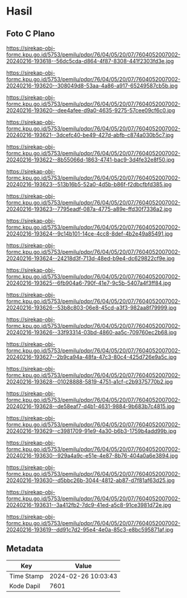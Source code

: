 # Hasil

## Foto C Plano

https://sirekap-obj-formc.kpu.go.id/5753/pemilu/pdpr/76/04/05/20/07/7604052007002-20240216-193618--56dc5cda-d864-4f87-8308-441f2303fd3e.jpg

https://sirekap-obj-formc.kpu.go.id/5753/pemilu/pdpr/76/04/05/20/07/7604052007002-20240216-193620--308049d8-53aa-4a86-a917-65249587cb5b.jpg

https://sirekap-obj-formc.kpu.go.id/5753/pemilu/pdpr/76/04/05/20/07/7604052007002-20240216-193620--dee4afee-d9a0-4635-9275-57cee09cf6c0.jpg

https://sirekap-obj-formc.kpu.go.id/5753/pemilu/pdpr/76/04/05/20/07/7604052007002-20240216-193621--3dcefc40-be49-427d-abfb-c874a030b5c7.jpg

https://sirekap-obj-formc.kpu.go.id/5753/pemilu/pdpr/76/04/05/20/07/7604052007002-20240216-193622--8b55066d-1863-4741-bac9-3d4fe32e8f50.jpg

https://sirekap-obj-formc.kpu.go.id/5753/pemilu/pdpr/76/04/05/20/07/7604052007002-20240216-193623--513b16b5-52a0-4d5b-b86f-f2dbcfbfd385.jpg

https://sirekap-obj-formc.kpu.go.id/5753/pemilu/pdpr/76/04/05/20/07/7604052007002-20240216-193623--7795eadf-087a-4775-a89e-ffd30f7336a2.jpg

https://sirekap-obj-formc.kpu.go.id/5753/pemilu/pdpr/76/04/05/20/07/7604052007002-20240216-193624--9c14b101-14ce-4cc8-8def-4b2e49a85491.jpg

https://sirekap-obj-formc.kpu.go.id/5753/pemilu/pdpr/76/04/05/20/07/7604052007002-20240216-193624--24218d3f-713d-48ed-b9e4-dc629822cf9e.jpg

https://sirekap-obj-formc.kpu.go.id/5753/pemilu/pdpr/76/04/05/20/07/7604052007002-20240216-193625--6fb904a6-790f-41e7-9c5b-5407a4f3ff84.jpg

https://sirekap-obj-formc.kpu.go.id/5753/pemilu/pdpr/76/04/05/20/07/7604052007002-20240216-193626--53b8c803-06e8-45cd-a3f3-982aa8f79999.jpg

https://sirekap-obj-formc.kpu.go.id/5753/pemilu/pdpr/76/04/05/20/07/7604052007002-20240216-193626--33f93314-03bd-4860-aa5c-709760ec2b68.jpg

https://sirekap-obj-formc.kpu.go.id/5753/pemilu/pdpr/76/04/05/20/07/7604052007002-20240216-193627--2b9ca94a-48fa-47c3-80c4-425d726e9a5c.jpg

https://sirekap-obj-formc.kpu.go.id/5753/pemilu/pdpr/76/04/05/20/07/7604052007002-20240216-193628--01028888-5819-4751-a1cf-c2b9375770b2.jpg

https://sirekap-obj-formc.kpu.go.id/5753/pemilu/pdpr/76/04/05/20/07/7604052007002-20240216-193628--de58eaf7-d4b1-4631-9884-9b683b7c4815.jpg

https://sirekap-obj-formc.kpu.go.id/5753/pemilu/pdpr/76/04/05/20/07/7604052007002-20240216-193629--c3981709-91e9-4a30-b6b3-1759b4add99b.jpg

https://sirekap-obj-formc.kpu.go.id/5753/pemilu/pdpr/76/04/05/20/07/7604052007002-20240216-193630--929a4a9c-e51e-4e87-8b76-404a0a6e3894.jpg

https://sirekap-obj-formc.kpu.go.id/5753/pemilu/pdpr/76/04/05/20/07/7604052007002-20240216-193630--d5bbc26b-3044-4812-ab87-d7f81af63d25.jpg

https://sirekap-obj-formc.kpu.go.id/5753/pemilu/pdpr/76/04/05/20/07/7604052007002-20240216-193631--3a412fb2-7dc9-41ed-a5c8-91ce3981d72e.jpg

https://sirekap-obj-formc.kpu.go.id/5753/pemilu/pdpr/76/04/05/20/07/7604052007002-20240216-193619--dd91c7d2-95e4-4e0a-85c3-e8bc595871af.jpg


## Metadata

| Key        | Value               |
| ---------- | ------------------- |
| Time Stamp | 2024-02-26 10:03:43 |
| Kode Dapil | 7601                |



